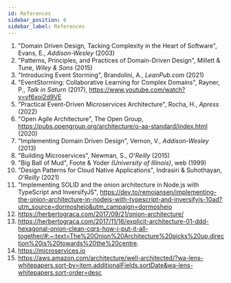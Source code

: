 ```yaml
---
id: References
sidebar_position: 6
sidebar_label: References
---
```


1. "Domain Driven Design, Tacking Complexity in the Heart of Software", Evans, E., _Addison-Wesley_ (2003) 
2. "Patterns, Principles, and Practices of Domain-Driven Design", Millett & Tune, _Wiley & Sons_ (2015)
3. "Introducing Event Storming", Brandolini, A., _LeanPub.com_ (2021)
4. "EventStorming: Collaborative Learning for Complex Domains", Rayner, P., _Talk in Saturn_ (2017), https://www.youtube.com/watch?v=vf6xoi2d9VE
5. "Practical Event-Driven Microservices Architecture", Rocha, H., _Apress_ (2022)
6. "Open Agile Architecture", The Open Group, https://pubs.opengroup.org/architecture/o-aa-standard/index.html (2020)
7. "Implementing Domain Driven Design", Vernon, V., _Addison-Wesley_ (2013)
8. "Building Microservices", Newman, S., _O'Reilly_ (2015)
9. "Big Ball of Mud", Foote & Yoder _(University of Illinois)_, web (1999)
10. "Design Patterns for Cloud Native Applications", Indrasiri & Suhothayan, _O'Reilly_ (2021)
11. "Implementing SOLID and the onion architecture in Node.js with TypeScript and InversifyJS", https://dev.to/remojansen/implementing-the-onion-architecture-in-nodejs-with-typescript-and-inversifyjs-10ad?utm_source=dormosheio&utm_campaign=dormosheio
12. https://herbertograca.com/2017/09/21/onion-architecture/
13. https://herbertograca.com/2017/11/16/explicit-architecture-01-ddd-hexagonal-onion-clean-cqrs-how-i-put-it-all-together/#:~:text=The%20Onion%20Architecture%20picks%20up,direction%20is%20towards%20the%20centre.
14. https://microservices.io
15. https://aws.amazon.com/architecture/well-architected/?wa-lens-whitepapers.sort-by=item.additionalFields.sortDate&wa-lens-whitepapers.sort-order=desc